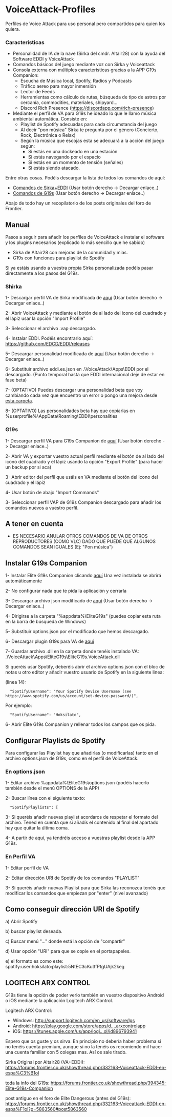 # VoiceAttack-Profiles
Perfiles de Voice Attack para uso personal pero compartidos para quien los quiera.

### Características
- Personalidad de IA de la nave (Sirka del cmdr. Altair28) con la ayuda del Software EDDI y VoiceAttack
- Comandos básicos del juego mediante voz con Sirka y Voiceattack
- Consola externa con múltiples características gracias a la APP G19s Companion:
  - Escucha de Música local, Spotify, Radios y Podcasts
  - Tráfico aereo para mayor inmersión
  - Lector de Feeds
  - Herramientas como cálculo de rutas, búsqueda de tipo de astros por cercanía, commodities, materiales, shipyard...
  - Discord Rich Presence (https://discordapp.com/rich-presence)
- Mediante el perfil de VA para G19s he ideado lo que le llamo música ambiental automática. Consiste en:
  - Playlist de Spotify adecuadas para cada circumstancia del juego
  - Al decir "pon música" Sirka te pregunta por el género (Concierto, Rock, Electrónica o Relax)
  - Según la música que escojas esta se adecuará a la acción del juego según:
    - Si estás en una dockeado en una estación
    - Si estás navegando por el espacio
    - Si estás en un momento de tensión (señales)
    - Si estás siendo atacado.

Entre otras cosas. Podéis descargar la lista de todos los comandos de aquí:

- [Comandos de Sirka+EDDI](https://github.com/hoksilato2/VoiceAttack-Profiles/raw/master/VAPs/Shirka-EDDI-Profile.html) (Usar botón derecho -> Decargar enlace..)
- [Comandos de G19s](https://github.com/hoksilato2/VoiceAttack-Profiles/raw/master/VAPs/Hoksilato%20G19s-Profile.html) (Usar botón derecho -> Decargar enlace..)

Abajo de todo hay un recopilatorio de los posts originales del foro de Frontier.

## Manual
Pasos a seguir para añadir los perfiles de VoiceAttack e instalar el software y los plugins necesarios (explicado lo más sencillo que he sabido)

- Sirka de Altair28 con mejoras de la comunidad y mias.
- G19s con funciones para playlist de Spotify

Si ya estáis usando a vuestra propia Sirka personalizada podéis pasar directamente a los pasos del G19s.


### Shirka
1- Descargar perfil VA de Sirka modificada de [aquí](https://github.com/hoksilato2/VoiceAttack-Profiles/raw/master/VAPs/Shirka-EDDI-Profile.vap) (Usar botón derecho -> Decargar enlace..)

2- Abrir VoiceAttack y mediante el botón de al lado del icono del cuadrado y el lápiz usar la opción "Import Profile"

3- Seleccionar el archivo .vap descargado.

4- Instalar EDDI. Podéis encontrarlo aquí: https://github.com/EDCD/EDDI/releases

5- Descargar personalidad modificada de [aquí](https://github.com/hoksilato2/VoiceAttack-Profiles/raw/master/Personalities/eddi.es.json) (Usar botón derecho -> Decargar enlace..)

6- Substituir archivo eddi.es.json en .\VoiceAttack\Apps\EDDI por el descargado. (Punto temporal hasta que EDDI internacional deje de estar en fase beta)

7- (OPTATIVO) Puedes descargar una personalidad beta que voy cambiando cada vez que encuentro un error o pongo una mejora desde [esta carpeta](https://github.com/hoksilato2/VoiceAttack-Profiles/tree/master/Personalities/beta).

8- (OPTATIVO) Las personalidades beta hay que copiarlas en %userprofile%\AppData\Roaming\EDDI\personalities


### G19s
1- Descargar perfil VA para G19s Companion de [aquí](https://github.com/hoksilato2/VoiceAttack-Profiles/raw/master/VAPs/Hoksilato%20G19s-Profile.vap) (Usar botón derecho -> Decargar enlace..)

2- Abrir VA y exportar vuestro actual perfil mediante el botón de al lado del icono del cuadrado y el lápiz usando la opción "Export Profile" (para hacer un backup por si aca)

3- Abrir editor del perfil que usáis en VA mediante el botón del icono del cuadrado y el lápiz

4- Usar botón de abajo "Import Commands"

3- Seleccionar perfil VAP de G19s Companion descargado para añadir los comandos nuevos a vuestro perfil.


## A tener en cuenta

- ES NECESARIO ANULAR OTROS COMANDOS DE VA DE OTROS REPRODUCTORES (COMO VLC) DADO QUE PUEDE QUE ALGUNOS COMANDOS SEAN IGUALES (Ej: "Pon música")


## Instalar G19s Companion
 1- Instalar Elite G19s Companion clicando [aquí](https://apps.magicmau.nl) Una vez instalada se abrirá automáticamente

 2- No configurar nada que te pida la aplicación y cerrarla

 3- Descargar archivo json modificado de [aquí](https://raw.githubusercontent.com/hoksilato2/Elite-G19s-Companion-Options/master/options.json) (Usar botón derecho -> Decargar enlace..)

 4- Dirigirse a la carpeta "%appdata%\EliteG19s" (puedes copiar esta ruta en la barra de búsqueda de Windows)

 5- Substituir options.json por el modificado que hemos descargado.

 6- Descargar plugin G19s para VA de [aquí](https://apps.magicmau.nl/EliteG19s-v2/VoiceAttack/EliteG19s-VoiceAttack-latest.zip)

 7- Guardar archivo .dll en la carpeta donde tenéis instalado VA:
    .\VoiceAttack\Apps\EliteG19s\EliteG19s.VoiceAttack.dll

 Si queréis usar Spotify, deberéis abrir el archivo options.json con el bloc de notas u otro editor y añadir vuestro usuario de Spotify en la siguiente linea:

(linea 14):

      "SpotifyUsername": "Your Spotify Device Username (see https://www.spotify.com/us/account/set-device-password/)",

  Por ejemplo:

      "SpotifyUsername": "Hoksilato",

 6- Abrir Elite G19s Companion y rellenar todos los campos que os pida.


## Configurar Playlists de Spotify
Para configurar las Playlist hay que añadirlas (o modificarlas) tanto en el archivo options.json de G19s, como en el perfil de VoiceAttack.


### En options.json
1- Editar archivo %appdata%\EliteG19s\options.json (podéis hacerlo también desde el menú OPTIONS de la APP)

2- Buscar línea con el siguiente texto:

      "SpotifyPlaylists": [

3- Si queréis añadir nuevas playlist acordaros de respetar el formato del archivo. Tened en cuenta que si añadís el contenido al final del apartado hay que quitar la última coma.

4- A partir de aquí, ya tendréis acceso a vuestras playlist desde la APP G19s.

### En Perfil VA
1- Editar perfil de VA

2- Editar dirección URI de Spotify de los comandos "PLAYLIST"

3- Si queréis añadir nuevas Playlist para que Sirka las reconozca tenéis que modificar los comandos que empiezan por "enter" (nivel avanzado)


## Como conseguir dirección URI de Spotify

a) Abrir Spotify

b) buscar playlist deseada.

c) Buscar menú "..." donde está la opción de "compartir"

d) Usar opción "URI" para que se copie en el portapapeles.

e) el formato es como este: spotify:user:hoksilato:playlist:5NtEC3cKu3fPfgUAjk2keg

## LOGITECH ARX CONTROL
G19s tiene la opción de poder verlo también en vuestro dispositivo Android o iOS mediante la aplicación Logitech ARX Control.

Logitech ARX Control:
- Windows: http://support.logitech.com/en_us/software/lgs
- Android: https://play.google.com/store/apps/d....arxcontrolapp
- iOS: https://itunes.apple.com/us/app/logi...ol/id896793941


Espero que os guste y os sirva. En principio no debería haber problema si no tenéis cuenta premium, aunque si no la tenéis os recomiendo mil hacer una cuenta familiar con 5 colegas mas. Así os sale tirado.



Sirka Original por Altair28 (VA+EDDI):
https://forums.frontier.co.uk/showthread.php/332163-Voiceattack-EDDI-en-espa%C3%B1ol

toda la info del G19s:
https://forums.frontier.co.uk/showthread.php/394345-Elite-G19s-Companion

post antiguo en el foro de Elite Dangerous (antes del G19s):
https://forums.frontier.co.uk/showthread.php/332163-Voiceattack-EDDI-en-espa%F1ol?p=5863560#post5863560
